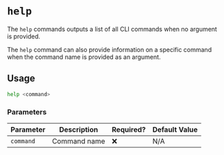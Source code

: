 # `help`

The `help` commands outputs a list of all CLI commands when no argument is provided.

The `help` command can also provide information on a specific command when the command name is provided as an argument.

## Usage

```bash
help <command>
```

### Parameters

| Parameter | Description  | Required? | Default Value |
| --------- | ------------ | --------- | ------------- |
| `command` | Command name | ❌        | N/A           |
